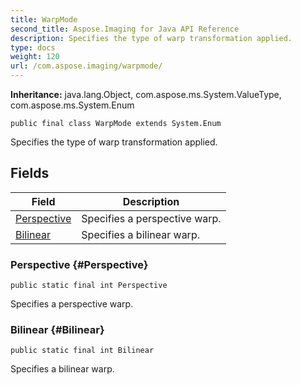 ```yaml
---
title: WarpMode
second_title: Aspose.Imaging for Java API Reference
description: Specifies the type of warp transformation applied.
type: docs
weight: 120
url: /com.aspose.imaging/warpmode/
---
```

**Inheritance:**
java.lang.Object, com.aspose.ms.System.ValueType, com.aspose.ms.System.Enum
```
public final class WarpMode extends System.Enum
```

Specifies the type of warp transformation applied.
## Fields

| Field | Description |
| --- | --- |
| [Perspective](#Perspective) | Specifies a perspective warp. |
| [Bilinear](#Bilinear) | Specifies a bilinear warp. |
### Perspective {#Perspective}
```
public static final int Perspective
```


Specifies a perspective warp.

### Bilinear {#Bilinear}
```
public static final int Bilinear
```


Specifies a bilinear warp.

